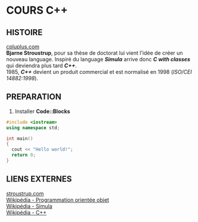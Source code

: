 # COURS C++
## HISTOIRE
[cpluplus.com](http://www.cplusplus.com/info/history/)<br/>
**Bjarne Stroustrup**, pour sa thèse de doctorat lui vient l'idée de créer un
nouveau language. Inspiré du language ***Simula*** arrive donc ***C with classes***
qui deviendra plus tard ***C++***.<br/>
1985, ***C++*** devient un produit commercial et est normalisé en 1998 (*ISO/CEI 14882:1998*).

## PREPARATION
1. Installer **Code::Blocks**




```c++
#include <iostream>
using namespace std;

int main()
{
  cout << "Hello world!";
  return 0;
}
```

## LIENS EXTERNES
[stroustrup.com](http://www.stroustrup.com/)<br/>
[Wikipédia - Programmation orientée objet](https://fr.wikipedia.org/wiki/Programmation_orient%C3%A9e_objet)<br/>
[Wikipédia - Simula](https://fr.wikipedia.org/wiki/Simula)<br/>
[Wikipédia - C++](https://fr.wikipedia.org/wiki/Programmation_orient%C3%A9e_objet)
